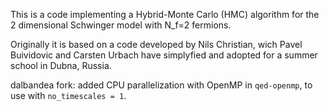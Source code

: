 This is a code implementing a Hybrid-Monte Carlo (HMC) algorithm for
the 2 dimensional Schwinger model with N_f=2 fermions. 

Originally it is based on a code developed by Nils Christian, wich
Pavel Buividovic and Carsten Urbach have simplyfied and adopted for a
summer school in Dubna, Russia. 

dalbandea fork: added CPU parallelization with OpenMP in `qed-openmp`,
to use with `no_timescales = 1`.
